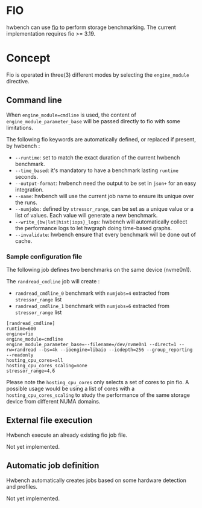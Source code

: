 # FIO

hwbench can use [fio](https://github.com/axboe/fio) to perform storage benchmarking.
The current implementation requires fio >= 3.19.

# Concept
Fio is operated in three(3) different modes by selecting the `engine_module` directive.

## Command line

When `engine_module=cmdline` is used, the content of `engine_module_parameter_base` will be passed directly to fio with some limitations.

The following fio keywords are automatically defined, or replaced if present, by hwbench :

- `--runtime`: set to match the exact duration of the current hwbench benchmark.
- `--time_based`: it's mandatory to have a benchmark lasting `runtime` seconds.
- `--output-format`: hwbench need the output to be set in `json+` for an easy integration.
- `--name`: hwbench will use the current job name to ensure its unique over the runs.
- `--numjobs`: defined by `stressor_range`, can be set as a unique value or a list of values. Each value will generate a new benchmark.
- `--write_{bw|lat|hist|iops}_logs`: hwbench will automatically collect the performance logs to let hwgraph doing time-based graphs.
- `--invalidate`: hwbench ensure that every benchmark will be done out of cache.

### Sample configuration file

The following job defines two benchmarks on the same device (nvme0n1).

The `randread_cmdline` job will create :
- `randread_cmdline_0` benchmark with ``numjobs=4`` extracted from `stressor_range` list
- `randread_cmdline_1` benchmark with ``numjobs=6`` extracted from `stressor_range` list

```
[randread_cmdline]
runtime=600
engine=fio
engine_module=cmdline
engine_module_parameter_base=--filename=/dev/nvme0n1 --direct=1 --rw=randread --bs=4k --ioengine=libaio --iodepth=256 --group_reporting --readonly
hosting_cpu_cores=all
hosting_cpu_cores_scaling=none
stressor_range=4,6
```

Please note the `hosting_cpu_cores` only selects a set of cores to pin fio. A possible usage would be using a list of cores with a `hosting_cpu_cores_scaling` to study the performance of the same storage device from different NUMA domains.

## External file execution
Hwbench execute an already existing fio job file.

Not yet implemented.

## Automatic job definition
Hwbench automatically creates jobs based on some hardware detection and profiles.

Not yet implemented.
